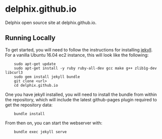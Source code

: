# delphix.github.io
Delphix open source site at delphix.github.io.

## Running Locally

To get started, you will need to follow the instructions for installing
<a href="https://jekyllrb.com/">jekyll</a>. For a vanilla Ubuntu 16.04 ec2 instance,
this will look like the following:

```
	sudo apt-get update
	sudo apt-get install -y ruby ruby-all-dev gcc make g++ zlib1g-dev libcurl3
	sudo gem install jekyll bundle
	git clone <url>
	cd delphix.github.io
```

One you have jekyll installed, you will need to install the bundle from within the
repository, which will include the latest github-pages plugin required to
get the repository data:

```
	bundle install
```

From then on, you can start the webserver with:

```
	bundle exec jekyll serve
```
